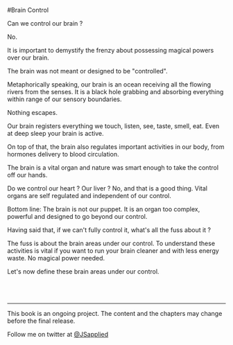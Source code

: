 #Brain Control

Can we control our brain ?

No.

It is important to demystify the frenzy about possessing magical powers over our brain. 

The brain was not meant or designed to be "controlled".

Metaphorically speaking, our brain is an ocean receiving all the flowing rivers from the senses. It is a black hole grabbing and absorbing everything within range of our sensory boundaries. 

Nothing escapes.

Our brain registers everything we touch, listen, see, taste, smell, eat. Even at deep sleep your brain is active. 

On top of that, the brain also regulates important activities in our body, from hormones delivery to blood circulation.

The brain is a vital organ and nature was smart enough to take the control off our hands. 

Do we control our heart ? Our liver ? No, and that is a good thing. Vital organs are self regulated and independent of our control. 

Bottom line: The brain is not our puppet. It is an organ too complex, powerful and designed to go beyond our control.

Having said that, if we can't fully control it, what's all the fuss about it ?

The fuss is about the brain areas under our control. To understand these activities is vital if you want to run your brain cleaner and with less energy waste. 
No magical power needed. 

Let's now define these brain areas under our control. 
<br />
<br />
<br />
<br />

***
This book is an ongoing project. The content and the chapters may change before the final release.

Follow me on twitter at [@JSapplied](https://twitter.com/JSapplied) 


